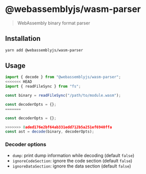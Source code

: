# @webassemblyjs/wasm-parser

> WebAssembly binary format parser

## Installation

```sh
yarn add @webassemblyjs/wasm-parser
```

## Usage

```js
import { decode } from "@webassemblyjs/wasm-parser";
<<<<<<< HEAD
import { readFileSync } from "fs";

const binary = readFileSync("/path/to/module.wasm");

const decoderOpts = {};
=======

const decoderOpts = {};

>>>>>>> 8aded176e2bf64ab331edd712b5a251ef6940ffa
const ast = decode(binary, decoderOpts);
```

### Decoder options

- `dump`: print dump information while decoding (default `false`)
- `ignoreCodeSection`: ignore the code section (default `false`)
- `ignoreDataSection`: ignore the data section (default `false`)

